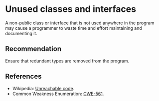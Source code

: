 # Unused classes and interfaces
A non-public class or interface that is not used anywhere in the program may cause a programmer to waste time and effort maintaining and documenting it.


## Recommendation
Ensure that redundant types are removed from the program.


## References
* Wikipedia: [Unreachable code](http://en.wikipedia.org/wiki/Unreachable_code).
* Common Weakness Enumeration: [CWE-561](https://cwe.mitre.org/data/definitions/561.html).
